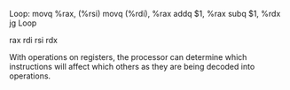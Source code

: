 Loop:
  movq %rax, (%rsi)
  movq (%rdi), %rax
  addq $1, %rax
  subq $1, %rdx
  jg Loop


rax     rdi     rsi     rdx



With operations on registers, the processor can determine which instructions will affect which others as they are being decoded into operations.
